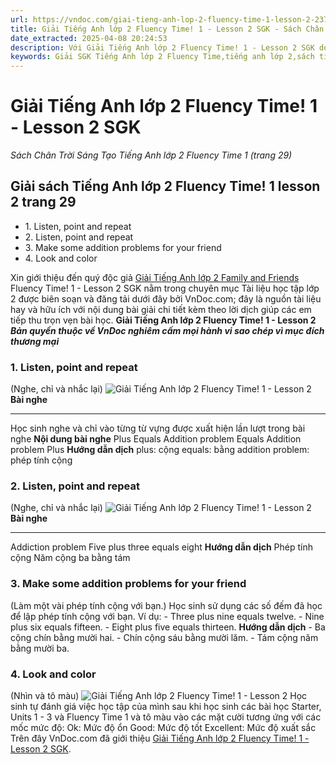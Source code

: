 ```yaml
---
url: https://vndoc.com/giai-tieng-anh-lop-2-fluency-time-1-lesson-2-237269
title: Giải Tiếng Anh lớp 2 Fluency Time! 1 - Lesson 2 SGK - Sách Chân Trời Sáng Tạo Tiếng Anh lớp 2 Fluency Time 1 (trang 29) - VnDoc.com
date_extracted: 2025-04-08 20:24:53
description: Với Giải Tiếng Anh lớp 2 Fluency Time! 1 - Lesson 2 SGK do VnDoc.com sưu tầm và đăng tải sẽ là nguồn tài liệu hữu ích cho các em nâng cao hiệu quả học tập.
keywords: Giải SGK Tiếng Anh lớp 2 Fluency Time,tiếng anh lớp 2,sách tiếng anh lớp 2 family and friends Fluency Time,tiếng anh lớp 2 Fluency Time,giải sách tiếng anh lớp 2 Fluency Time,giáo án sách tiếng anh lớp 2,giáo án sách tiếng anh lớp 2 Fluency Time,sgk tiếng anh lớp 2,unit Fluency Time,tiếng anh lớp 2 Fluency Time lesson 2
---
```


# Giải Tiếng Anh lớp 2 Fluency Time\! 1 - Lesson 2 SGK
 _Sách Chân Trời Sáng Tạo Tiếng Anh lớp 2 Fluency Time 1 \(trang 29\)_
## Giải sách Tiếng Anh lớp 2 Fluency Time\! 1 lesson 2 trang 29
  * 1\. Listen, point and repeat
  * 2\. Listen, point and repeat
  * 3\. Make some addition problems for your friend
  * 4\. Look and color

Xin giới thiệu đến quý độc giả [Giải Tiếng Anh lớp 2 Family and Friends](<https://vndoc.com/giai-family-friends-special-edittion-grade2>) Fluency Time\! 1 - Lesson 2 SGK nằm trong chuyên mục Tài liệu học tập lớp 2 được biên soạn và đăng tải dưới đây bởi VnDoc.com; đây là nguồn tài liệu hay và hữu ích với nội dung bài giải chi tiết kèm theo lời dịch giúp các em tiếp thu trọn vẹn bài học.
**Giải Tiếng Anh lớp 2 Fluency Time\! 1 - Lesson 2**
 _**Bản quyền thuộc về VnDoc nghiêm cấm mọi hành vi sao chép vì mục đích thương mại**_
### 1\. Listen, point and repeat
\(Nghe, chỉ và nhắc lại\)
![Giải Tiếng Anh lớp 2 Fluency Time! 1 - Lesson 2](https://i.vdoc.vn/data/image/2021/07/03/giai-tieng-anh-lop-2-fluency-time-1-lesson-2-1.png)
**Bài nghe**
****
Học sinh nghe và chỉ vào từng từ vựng được xuất hiện lần lượt trong bài nghe
**Nội dung bài nghe**
Plus
Equals
Addition problem
Equals
Addition problem
Plus
**Hướng dẫn dịch**
plus: cộng
equals: bằng
addition problem: phép tính cộng
### 2\. Listen, point and repeat
\(Nghe, chỉ và nhắc lại\)
![Giải Tiếng Anh lớp 2 Fluency Time! 1 - Lesson 2](https://i.vdoc.vn/data/image/2021/07/03/giai-tieng-anh-lop-2-fluency-time-1-lesson-2-2.png)
**Bài nghe**
****
Addiction problem
Five plus three equals eight
**Hướng dẫn dịch**
Phép tính cộng
Năm cộng ba bằng tám
### 3\. Make some addition problems for your friend
\(Làm một vài phép tính cộng với bạn.\)
Học sinh sử dụng các số đếm đã học để lập phép tính cộng với bạn.
Ví dụ:
\- Three plus nine equals twelve.
\- Nine plus six equals fifteen.
\- Eight plus five equals thirteen.
**Hướng dẫn dịch**
\- Ba cộng chín bằng mười hai.
\- Chín cộng sáu bằng mười lăm.
\- Tám cộng năm bằng mười ba.
### 4\. Look and color
\(Nhìn và tô màu\)
![Giải Tiếng Anh lớp 2 Fluency Time! 1 - Lesson 2](https://i.vdoc.vn/data/image/2021/07/03/giai-tieng-anh-lop-2-fluency-time-1-lesson-2-3.png)
Học sinh tự đánh giá việc học tập của mình sau khi học sinh các bài học Starter, Units 1 - 3 và Fluency Time 1 và tô màu vào các mặt cười tương ứng với các mốc mức độ:
Ok: Mức độ ổn
Good: Mức độ tốt
Excellent: Mức độ xuất sắc
Trên đây VnDoc.com đã giới thiệu [Giải Tiếng Anh lớp 2 Fluency Time\! 1 - Lesson 2 SGK](<https://vndoc.com/giai-tieng-anh-lop-2-fluency-time-1-lesson-2-237269>).
